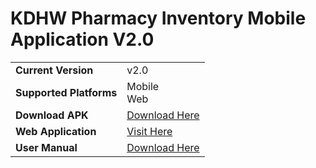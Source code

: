 # KDHW Pharmacy Inventory Mobile Application V2.0
<table>
	<tr>
		<td><strong>Current Version</strong></td>
		<td>v2.0</td>
	</tr>
	<tr>
	<td><strong>Supported Platforms</strong></td>
	<td>Mobile<br />Web</td>
	</tr>
	<tr>
		<td><strong>Download APK</strong></td>
		<td><a href="https://www.mediafire.com/file/3ieqwnoq3cq2dcv/KDHWPharmacyV2.apk/file">Download Here</a></td>
	</tr>
	<tr>
		<td><strong>Web Application</strong></td>
		<td><a href="https://kdhwpharmacy-v2.flutterflow.app">Visit Here</a></td>
	</tr>
	<tr>
		<td><strong>User Manual</strong></td>
		<td><a href="">Download Here</a></td>
	</tr>
</table>